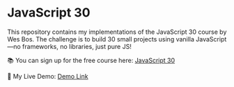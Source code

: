 # JavaScript 30

This repository contains my implementations of the JavaScript 30 course by Wes Bos. The challenge is to build 30 small projects using vanilla JavaScript—no frameworks, no libraries, just pure JS!

📚 You can sign up for the free course here: [JavaScript 30](https://javascript30.com/)

🚀 My Live Demo: [Demo Link](https://mhchihuahua.github.io/JavaScript30/)
